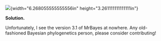 ![](media/image1.png){width="6.268055555555556in"
height="3.261111111111111in"}

**Solution.**

Unfortunately, I see the version 3.1 of MrBayes at nowhere. Any
old-fashioned Bayesian phylogenetics person, please consider
contributing!
